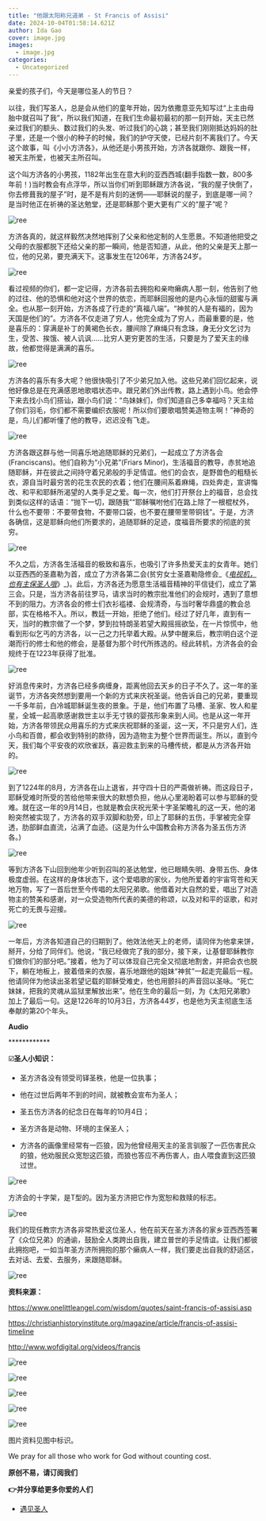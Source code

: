 ```yaml
---
title: "他跟太阳称兄道弟 - St Francis of Assisi"
date: 2024-10-04T01:58:14.621Z
author: Ida Gao
cover: image.jpg
images:
  - image.jpg
categories:
  - Uncategorized
---
```


亲爱的孩子们，今天是哪位圣人的节日？

<!--more-->

  

以往，我们写圣人，总是会从他们的童年开始，因为依撒意亚先知写过“上主由母胎中就召叫了我”，所以我们知道，在我们生命最初最初的那一刻开始，天主已然亲过我们的额头、数过我们的头发、听过我们的心跳；甚至我们刚刚抵达妈妈的肚子里，还是一个很小的种子的时候，我们的护守天使，已经片刻不离我们了。今天这个故事，叫《小小方济各》，从他还是小男孩开始，方济各就跟你、跟我一样，被天主所爱，也被天主所召叫。

  

  

这个叫方济各的小男孩，1182年出生在意大利的亚西西城(翻手指数一数，800多年前！)当时教会有点浮华，所以当你们听到耶稣跟方济各说，“我的屋子快倒了，你去修葺我的屋子”时，是不是有片刻的迷惘——耶稣说的屋子，到底是哪一间？是当时他正在祈祷的圣达勉堂，还是耶稣那个更大更有广义的“屋子”呢？

![ree](https://static.wixstatic.com/media/ec8b63_5b50a5d50e3642e3af479b1d796b8f21~mv2.jpg)

方济各真的，就这样毅然决然地挥别了父亲和他定制的人生愿景。不知道他把受之父母的衣服都脱下还给父亲的那一瞬间，他是否知道，从此，他的父亲是天上那一位，他的兄弟，要充满天下。这事发生在1206年，方济各24岁。

![ree](https://static.wixstatic.com/media/ec8b63_7f83b961cf9e46b1a3495f40c1257777~mv2.jpg)

看过视频的你们，都一定记得，方济各前去拥抱和亲吻癞病人那一刻，他告别了他的过往、他的恐惧和他对这个世界的依恋，而耶稣回报他的是内心永恒的甜蜜与满全。也从那一刻开始，方济各成了行走的“真福八端”。“神贫的人是有福的，因为天国是他们的”。方济各不仅走进了穷人，他完全成为了穷人，而最重要的是，他是喜乐的：穿满是补丁的黄褐色长衣，腰间除了麻绳只有念珠，身无分文乞讨为生，受苦、挨饿、被人讥讽……比穷人更穷更苦的生活，只要是为了爱天主的缘故，他都觉得是满满的喜乐。

![ree](https://static.wixstatic.com/media/ec8b63_1cbf3df40d5b444d97d8fb43d110ab4e~mv2.jpg)

方济各的喜乐有多大呢？他很快吸引了不少弟兄加入他。这些兄弟们回忆起来，说他好像总是在充满感恩地歌唱状态中。跟兄弟们外出传教，路上遇到小鸟。他会停下来去找小鸟们搭讪，跟小鸟们说：“鸟妹妹们，你们知道自己多幸福吗？天主给了你们羽毛，你们都不需要编织衣服呢！所以你们要歌唱赞美造物主啊！”神奇的是，鸟儿们都听懂了他的教导，迟迟没有飞走。

![ree](https://static.wixstatic.com/media/ec8b63_a0051965b2744f7ca7d0b0231a011779~mv2.jpg)

方济各跟这群与他一同喜乐地追随耶稣的兄弟们，一起成立了方济各会(Franciscans)。他们自称为“小兄弟”(Friars Minor)，生活福音的教导，赤贫地追随耶稣，并在彼此之间持守着兄弟般的手足情谊。他们的会衣，是野兽色的粗糙长衣，源自当时最穷苦的花生农民的衣着；他们在腰间系着麻绳，四处奔走，宣讲悔改、和平和耶稣所渴望的人类手足之爱。每一次，他们打开祭台上的福音，总会找到类似这样的话语：“抛下一切，跟随我”“耶稣嘱咐他们在路上除了一根棍杖外，什么也不要带：不要带食物，不要带口袋，也不要在腰带里带铜钱”。于是，方济各确信，这是耶稣向他们所要求的，追随耶稣的足迹，度福音所要求的彻底的贫穷。

![ree](https://static.wixstatic.com/media/ec8b63_50755fe9086448c7a06a6c26e67b9983~mv2.jpg)

不久之后，方济各生活福音的极致和喜乐，也吸引了许多热爱天主的女青年。她们以亚西西的圣嘉勒为首，成立了方济各第二会(贫穷女士圣嘉勒隐修会_《_[_电视机，也有主保圣人哦_](http://mp.weixin.qq.com/s?__biz=MzIzNjU0NDI1MA==&mid=2247484564&idx=1&sn=0908ab0aa2530f2b1302cf51f453acbb&chksm=e8d70d01dfa0841776ec6b2ccdb24d73e9621b13fa9f016e7f4fab6daa25935c88540600b358&scene=21#wechat_redirect)_》_)。此后，方济各还为愿意生活福音精神的平信徒们，成立了第三会。只是，当方济各前往罗马，请求当时的教宗批准他们的会规时，遇到了意想不到的阻力。方济各会的修士们衣衫褴褛、会规清奇，与当时奢华鼎盛的教会总部，实在格格不入。所以，教廷一开始，拒绝了他们。经过了好几年，直到有一天，当时的教宗做了一个梦，梦到拉特朗圣若望大殿摇摇欲坠，在一片惊慌中，他看到形似乞丐的方济各，以一己之力托举着大殿。从梦中醒来后，教宗明白这个逆潮而行的修士和他的修会，是基督为那个时代所拣选的。经此转机，方济各会的会规终于在1223年获得了批准。

![ree](https://static.wixstatic.com/media/ec8b63_0ca934ece3fe47fdb7c35e96be0f37f5~mv2.jpg)

好消息传来时，方济各已经多病缠身，距离他回去天乡的日子不久了。这一年的圣诞节，方济各突然想到要用一个新的方式来庆祝圣诞。他告诉自己的兄弟，要重现一千多年前，白冷城耶稣诞生夜的景象。于是，他们布置了马槽、圣家、牧人和星星，全城一起高歌感谢救世主以手无寸铁的婴孩形象来到人间。也是从这一年开始，方济各带领民众用喜乐的方式来庆祝耶稣的圣诞，这一天，不只是穷人们，连小鸟和百兽，都会收到特别的款待，因为造物主为整个世界而诞生。所以，直到今天，我们每个平安夜的欢欣雀跃，喜迎救主到来的马槽传统，都是从方济各开始的。

![ree](https://static.wixstatic.com/media/ec8b63_9367f8a7d2ab434c888aac652e84065c~mv2.jpg)

到了1224年的8月，方济各在山上退省，并守四十日的严斋做祈祷。而这段日子，耶稣受难时所受的苦给他带来很大的默想负担，他从心里渴盼着可以参与耶稣的受难。就在这一年的9月14日，也就是教会庆祝光荣十字圣架瞻礼的这一天，他的渴盼突然被实现了，方济各的双手双脚和肋旁，印上了耶稣的五伤，手掌被完全穿透，肋部鲜血直流，沾满了血迹。(这是为什么中国教会称方济各为圣五伤方济各。)

![ree](https://static.wixstatic.com/media/ec8b63_7eabb5b8456e49d5b1b39c149f8e30a6~mv2.jpg)

等到方济各下山回到他年少听到召叫的圣达勉堂，他已眼睛失明、身带五伤、身体极度虚弱。在这样的身体状态下，这个爱唱歌的家伙，为他所爱着的宇宙穹苍和天地万物，写了一首后世至今传唱的太阳兄弟歌。他借着对大自然的爱，唱出了对造物主的赞美和感谢，对一众受造物所代表的美德的称颂，以及对和平的讴歌，和对死亡的无畏与迎接。

![ree](https://static.wixstatic.com/media/ec8b63_d58c5691acef4745a615c44000caff59~mv2.jpg)

一年后，方济各知道自己的归期到了。他效法他天上的老师，请同伴为他拿来饼，掰开，分给了同伴们。他说，“我已经做完了我的部分，接下来，让基督耶稣教你们做你们的部分吧。”接着，他为了可以体现自己完全又彻底地割舍，并把会衣也脱下，躺在地板上，披着借来的衣服，喜乐地跟他的姐妹“神贫”一起走完最后一程。他请同伴为他读出圣若望记载的耶稣受难史，他也用颤抖的声音回以圣咏。“死亡妹妹，把我的灵魂从监狱里解放出来”。他在生命的最后一刻，为《太阳兄弟歌》加上了最后一句。这是1226年的10月3日，方济各44岁，也是他为天主彻底生活奉献的第20个年头。

  

**Audio**

  

\*\*\*\*\*\*\*\*\*\*\*\*

☑️**圣人小知识：**  

*   圣方济各没有领受司铎圣秩，他是一位执事；
    
*   他在过世后两年不到的时间，就被教会宣布为圣人；
    
*   圣五伤方济各的纪念日在每年的10月4日；
    
*   圣方济各是动物、环境的主保圣人；
    
*   方济各的画像里经常有一匹狼，因为他曾经用天主的圣言驯服了一匹伤害民众的狼，他劝服民众宽恕这匹狼，而狼也答应不再伤害人，由人喂食直到这匹狼过世。
    

![ree](https://static.wixstatic.com/media/ec8b63_cd46cb546ddb420f9aab107f357f958d~mv2.jpg)

方济会的十字架，是T型的。因为圣方济把它作为宽恕和救赎的标志。

![ree](https://static.wixstatic.com/media/ec8b63_b730a91996d24ecebff5cdf07e19de64~mv2.jpg)

我们的现任教宗方济各非常热爱这位圣人，他在前天在圣方济各的家乡亚西西签署了《众位兄弟》的通谕，鼓励全人类跨出自我，建立普世的手足情谊。让我们都彼此拥抱吧，一如当年圣方济所拥抱的那个癞病人一样，我们要走出自我的舒适区，去对话、去爱、去服务，来跟随耶稣。

![ree](https://static.wixstatic.com/media/ec8b63_b0927e1cc8da46049ea4ebb1b992005f~mv2.jpg)

**资料来源：**

https://www.onelittleangel.com/wisdom/quotes/saint-francis-of-assisi.asp

https://christianhistoryinstitute.org/magazine/article/francis-of-assisi-timeline

http://www.wofdigital.org/videos/francis

  

  

![ree](https://static.wixstatic.com/media/55472c_0474abfce283497588a9494885c940a9~mv2.jpg)

  

![ree](https://static.wixstatic.com/media/55472c_792c6ff23f634af7935c1558e969d3d6~mv2.jpg)

  

![ree](https://static.wixstatic.com/media/55472c_7602a8a9326845d6968fa1943103111d~mv2.jpg)

  

![ree](https://static.wixstatic.com/media/55472c_7ea7adaa92ac4100a890bbd1eb872fe9~mv2.jpg)

  

![ree](https://static.wixstatic.com/media/55472c_b77c98cce922449d8e72df55aa284651~mv2.jpg)

  

  

  

  

图片资料见图中标识。

We pray for all those who work for God without counting cost.

**原创不易，请订阅我们**

**👉并分享给更多你爱的人们**

*   [遇见圣人](https://www.urloveinme.com/首頁/categories/遇见圣人)
